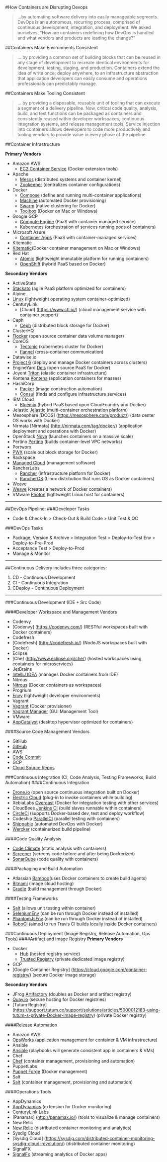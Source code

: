 #How Containers are Disrupting Devops
>...by automating software delivery into easily manageable segments. DevOps is an autonomous, recurring process, comprised of continuous development, integration, and deployment. We asked ourselves, “How are containers redefining how DevOps is handled and what vendors and products are leading the change?”

##Containers Make Environments Consistent
>... by providing a common set of building blocks that can be reused in any stage of development to recreate identical environments for development, testing, staging, and production. Containers extend the idea of write once; deploy anywhere, to an infrastructure abstraction that application developers can easily consume and operations professionals can predictably manage.

##Containers Make Tooling Consistent
>... by providing a disposable, reusable unit of tooling that can execute a segment of a delivery pipeline. Now, critical code quality, analysis, build, and test functions can be packaged as containers and consistently reused within developer workspaces, continuous integration systems, and release management tools. Service injection into containers allows developers to code more productively and tooling vendors to provide value in every phase of the pipeline.

##Container Infrastructure

**Primary Vendors**
* Amazon AWS 
  * [EC2 Container Service](http://aws.amazon.com/ecs/) (Docker extension tools)
* Apache 
  * [Mesos](http://mesos.apache.org/) (distributed systems and container kernel)
  * [Zookeeper](https://zookeeper.apache.org) (centralizes container configurations)
* Docker 
  * [Compose](https://docs.docker.com/compose/) (define and running multi-container applications)
  * [Machine](https://docs.docker.com/machine/) (automated Docker provisioning)
  * [Swarm](https://docs.docker.com/swarm/) (native clustering for Docker)
  * [Toolbox](https://www.docker.com/toolbox) (Docker on Mac or Windows)
* Google GCP 
  * [Compute Engine](https://cloud.google.com/compute/) (PaaS with container managed service)
  * [Kubernetes](http://kubernetes.io/) (orchestration of services running pods of containers)
* Microsoft Azure
  * [Container Apps](http://azure.microsoft.com/blog/2015/06/23/container-apps-now-available-in-the-azure-marketplace/) (PaaS with container-managed services)
* Kitematic
 * [Kitematic](https://github.com/kitematic/kitematic)(Docker container management on Mac or Windows)
* Red Hat 
  * [Atomic](http://www.projectatomic.io/) (lightweight immutable platform for running containers)
  * [OpenShift](https://www.openshift.com/) (hybrid PaaS based on Docker)

**Secondary Vendors**
* ActiveState 
 * [Stackato](http://www.activestate.com/stackato) (agile PaaS platform optimized for containers)
* Alpine 
 * [Linux](http://www.alpinelinux.org) (lightweight operating system container-optimized)
* CenturyLink 
  * [Cloud] (https://www.ctl.io/) (cloud management service with container support)
* Ceph
  * [Ceph](http://ceph.com/) (distributed block storage for Docker)
* ClusterHQ 
 * [Flocker](https://clusterhq.com/2015/06/17/flocker-1-0/) (open source container data volume manager)
* CoreOS 
  * [Tectonic](https://tectonic.com/) (kubernetes cluster for Docker)
  * [flannel](https://coreos.com/flannel/docs/latest/flannel-config.html) (cross-container communication)
* Datawise.io 
 * [Project 6](http://www.datawise.io/project-6.html) (deploy and manage Docker 
containers across clusters)
* EngineYard [Deis](http://deis.io/overview/) (open source PaaS for Docker)
* Joyent [Triton](https://www.joyent.com/) (elastic container infrastructure)
* Kontena [Kontena](http://www.kontena.io/) (application containers for masses)
* HashiCorp 
  * [Packer](https://www.packer.io/) (image construction automation)
  * [Consul](https://www.consul.io/) (finds and configure infrastructure services)
* IBM Cloud
  * [Bluemix](https://console.ng.bluemix.net/) (hybrid PaaS based upon CloudFoundry and Docker)
* Jelastic [Jelastic](https://jelastic.com/docker/) (multi-container orchestration platform)
* Mesosphere [DCOS] (https://mesosphere.com/product/) (data center OS works with Docker)
* Nirmata [Nirmata] (http://nirmata.com/tag/docker/) (application deployment and operations with Docker)
* OpenStack [Nova](https://wiki.openstack.org/wiki/Docker) (launches containers on a massive scale)
* Pertino [Pertino](http://pertino.com/pertino-simplifies-networking-of-docker-containers-across-any-cloud-anywhere) (builds container-level VPC networks)
* Portworx 
 * [PWX](http://portworx.com/products/) (scale out block storage for Docker)
* Rackspace 
 * [Managed Cloud](http://www.rackspace.com/cloud) (management software)
* RancherLabs 
  * [Rancher](http://rancher.com/rancher/) (infrastructure platform for Docker)
  * [RancherOS](http://rancher.com/rancher-os/) (Linux distribution that runs OS as Docker containers) 
* Weave 
 * [Weave](http://weave.in/) (creates a network of Docker containers)
* VMware [Photon](https://vmware.github.io/photon/) (lightweight Linux host for containers)

----------------------------------------------------------------------

##DevOps Pipeline:
###Developer Tasks
* Code & Check-In > Check-Out & Build Code > Unit Test & QC

###DevOps Tasks
* Package, Version & Archive > Integration Test > Deploy-to-Test Env > Deploy-to-Pre-Prod 
* Acceptance Test > Deploy-to-Prod
* Manage & Monitor

-----------------------------------------------------------------------
##Continuous Delivery includes three categories:
1. CD - Continuous Development
2. CI - Continuous Integration
3. CDeploy - Continuous Deployment

----------------------------------------------------------------------
###Continuous Development (IDE + Src Code)

####Developer Workspace and Management Vendors
* Codenvy
 * [Codenvy] (https://codenvy.com/) (RESTful workspaces built with Docker containers)
* Codefresh
 * [Codefresh] (http://codefresh.io/) (NodeJS workspaces built with Docker)
* Eclipse 
 * [Che] (http://www.eclipse.org/che/) (hosted workspaces using containers for microservices)
* JetBrains 
 * [IntelliJ IDEA](https://www.jetbrains.com/idea/) (manages Docker containers from IDE)
* Nitrous
 * [Nitrous](https://pro.nitrous.io/?l=1) (Docker containers as workspaces)
* Progrium 
 * [Envy](https://github.com/progrium/envy) (lightweight developer environments)
* Vagrant
 * [Vagrant](http://docs.vagrantup.com/v2/provisioning/docker.html) (Docker provisioner)
 * [Vagrant Manager](http://vagrantmanager.com/) (GUI Management Tool)
* VMware 
 * [AppCatalyst](http://blogs.vmware.com/cloudnative/vmware-appcatalyst) (desktop hypervisor optimized for containers)

####Source Code Management Vendors
* GitHub
 * [GitHub](https://github.com/)
* AWS
 * [Code Commit](https://aws.amazon.com/codecommit/)
* GCP
 * [Cloud Source Repos](https://cloud.google.com/tools/cloud-repositories/docs/)

###Continuous Integration (CI, Code Analysis, Testing Frameworks, Build Automation)
####Continuous Integration
* [Drone.io](http://blog.drone.io/2014/2/5/open-source-ci-docker.html) (open source continuous integration built on Docker)
* [Electric Cloud](http://electric-cloud.com/plugins/directory/p/docker/) (plug-in to invoke containers while building)
* XebiaLabs [Overcast](https://github.com/xebialabs/overcast) (Docker for integration testing with other services)
* CloudBees [Jenkins CI](https://www.cloudbees.com/jenkins/about/code-quality-analysis) (build slaves runnable within  containers)
* [CircleCi](https://circleci.com/docs/docker) (supports Docker-based dev, test and deploy workflow)
* Codeship [ParallelCI](https://codeship.com/features/parallelci) (parallel testing with containers)
* [Shippable](https://app.shippable.com/) (automated DevOps with Docker)
* [Wercker](http://wercker.com/) (containerized build pipeline)

####Code Quality Analysis
* [Code Climate](https://codeclimate.com/) (static analysis with containers)
* [Screener](https://screener.io/) (screens code before and after being Dockerized)
* [SonarQube](http://www.sonarqube.org/) (code quality with containers)

####Packaging and Build Automation
* Atlassian [Bamboo](https://www.atlassian.com/software/bamboo)(uses Docker containers to create build agents)
* [Bitnami](https://bitnami.com/) (image cloud hosting)
* [Gradle](https://gradle.org) (build management through Docker)

####Testing Frameworks
* [Salt](http://docs.saltstack.com/en/latest/ref/states/all/salt.states.dockerio.html) (allows unit testing within container)
* [SeleniumEnv](https://github.com/Codeception/SeleniumEnv) (can be run through Docker instead of installed)
* [PhantomJsEnv](https://github.com/Codeception/PhantomJsEnv) (can be run through Docker instead of installed)
* [RoboCI](https://github.com/Codegyre/RoboCI) (aimed to run Travis CI builds locally inside Docker containers)

###Continuous Deployment (Image Registry, Release Automation, Ops Tools)
####Artifact and Image Registry
**Primary Vendors**
* Docker 
  * [Hub](https://hub.docker.com/) (hosted registry service)
  * [Trusted Registry](https://docs.docker.com/docker-trusted-registry/) (private dedicated image registry)
* GCP
 * [Google Container Registry] (https://cloud.google.com/container-registry/) (secure Docker image storage)

**Secondary Vendors**
* JFrog [Artifactory](http://www.jfrog.com/confluence/display/RTF/Docker+Repositories) (doubles as Docker and artifact registry)
* [Quay.io](https://quay.io/plans/) (secure hosting for Docker registries)
* [Tutum Registry] (https://support.tutum.co/support/solutions/articles/5000012183-using-tutum-s-private-Docker-image-registry) (private Docker registry)

####Release Automation
* Amazon AWS
 * [OpsWorks](http://aws.amazon.com/opsworks/) (application management for container & VM infrastructure)
* Ansible
 * [Ansible](http://www.ansible.com/docker) (playbooks will generate consistent app in containers & VMs)
* Chef
 * [Chef](https://www.chef.io/solutions/containers/) (container management, provisioning and automation)
* PuppetLabs 
 * [Puppet Forge](https://forge.puppetlabs.com/tags/docker) (Docker management)
* Salt
 * [Salt](http://docs.saltstack.com/en/latest/ref/states/all/salt.states.dockerio.html) (container management, provisioning and automation)

####Operations Tools
* AppDynamics
 * [AppDynamics](http://community.appdynamics.com/t5/eXchange-Community-AppDynamics/Docker-Monitoring-Extension/idi-p/14749) (extension for Docker monitoring)
* CenturyLink Labs 
 * [Panamax] (http://panamax.io/) (tools to visualize & manage containers)
* New Relic
 * [New Relic](https://blog.newrelic.com/2015/05/06/docker-support-2/) (distributed container monitoring and analytics)
* Sysdig Cloud
 * [Sysdig Cloud] (https://sysdig.com/distributed-container-monitoring-sysdig-cloud-revolution/) (distributed container monitoring)
* SignalFX
 * [SignalFx](http://blog.signalfx.com/signalfx-is-proud-to-join-the-docker-ecosystem-technology-partner-program) (streaming analytics of Docker apps)









